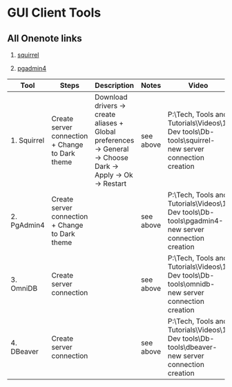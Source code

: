 # GUI Client Tools

## All Onenote links

1. [squirrel](https://onedrive.live.com/redir?resid=36449486C8B7B4ED%211154&page=View&wd=target%28Topic%20List%205.one%7C1e3456c3-c8eb-41cb-87ce-1910171ee6a6%2FDocs%7C5cea13dd-2abb-4565-b7cc-fa1944fbe934%2F%29&wdorigin=703)

2. [pgadmin4](https://onedrive.live.com/redir?resid=36449486C8B7B4ED%211154&page=View&wd=target%28Topic%20List%205.one%7C1e3456c3-c8eb-41cb-87ce-1910171ee6a6%2FDocs%7C5cea13dd-2abb-4565-b7cc-fa1944fbe934%2F%29&wdorigin=703)

| Tool        | Steps       | Description | Notes  | Video |
| ----------- | ----------- | ----------- | ------ | ------|
| 1. Squirrel    | Create server connection + Change to Dark theme | Download drivers -> create aliases + Global preferences -> General -> Choose Dark -> Apply -> Ok -> Restart | see above | P:\Tech, Tools and Tutorials\Videos\1. Dev tools\Db-tools\squirrel- new server connection creation |
| 2. PgAdmin4    | Create server connection + Change to Dark theme | | see above | P:\Tech, Tools and Tutorials\Videos\1. Dev tools\Db-tools\pgadmin4-new server connection creation |
| 3. OmniDB      | Create server connection | | see above | P:\Tech, Tools and Tutorials\Videos\1. Dev tools\Db-tools\omnidb- new server connection creation |
| 4. DBeaver     | Create server connection | | see above | P:\Tech, Tools and Tutorials\Videos\1. Dev tools\Db-tools\dbeaver-new server connection creation|
